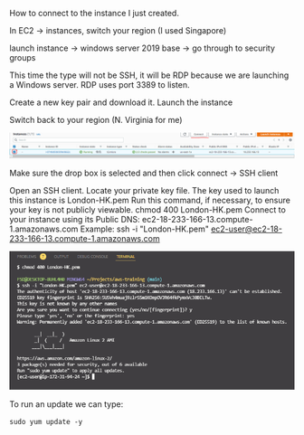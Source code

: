 How to connect to the instance I just created.

In EC2 -> instances, switch your region (I used Singapore)

launch instance -> windows server 2019 base -> go through to security groups

This time the type will not be SSH, it will be RDP because we are launching a Windows server. RDP uses port 3389 to listen.

Create a new key pair and download it. Launch the instance

Switch back to your region (N. Virginia for me)

![](../Images/EC2Connect.PNG)

Make sure the drop box is selected and then click connect -> SSH client

Open an SSH client.
Locate your private key file. The key used to launch this instance is London-HK.pem
Run this command, if necessary, to ensure your key is not publicly viewable.
 chmod 400 London-HK.pem
Connect to your instance using its Public DNS:
 ec2-18-233-166-13.compute-1.amazonaws.com
Example:
 ssh -i "London-HK.pem" ec2-user@ec2-18-233-166-13.compute-1.amazonaws.com

 ![](../Images/EC2Connected.PNG)

To run an update we can type:

```
sudo yum update -y
```



